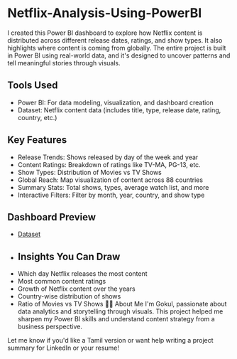 # Netflix-Analysis-Using-PowerBI
I created this Power BI dashboard to explore how Netflix content is distributed across different release dates, ratings, and show types. It also highlights where content is coming from globally. The entire project is built in Power BI using real-world data, and it's designed to uncover patterns and tell meaningful stories through visuals.

## Tools Used
- Power BI: For data modeling, visualization, and dashboard creation
- Dataset: Netflix content data (includes title, type, release date, rating, country, etc.)

## Key Features
- Release Trends: Shows released by day of the week and year
- Content Ratings: Breakdown of ratings like TV-MA, PG-13, etc.
- Show Types: Distribution of Movies vs TV Shows
- Global Reach: Map visualization of content across 88 countries
- Summary Stats: Total shows, types, average watch list, and more
- Interactive Filters: Filter by month, year, country, and show type

## Dashboard Preview
- <a href="">Dataset</a>
- ## Insights You Can Draw
- Which day Netflix releases the most content
- Most common content ratings
- Growth of Netflix content over the years
- Country-wise distribution of shows
- Ratio of Movies vs TV Shows
🙋‍♂️ About Me
I'm Gokul, passionate about data analytics and storytelling through visuals. This project helped me sharpen my Power BI skills and understand content strategy from a business perspective.

Let me know if you'd like a Tamil version or want help writing a project summary for LinkedIn or your resume!
